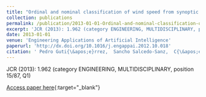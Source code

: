 ```yaml
---
title: "Ordinal and nominal classification of wind speed from synoptic pressure patterns"
collection: publications
permalink: /publication/2013-01-01-Ordinal-and-nominal-classification-of-wind-speed-from-synoptic-pressure-patterns
excerpt: 'JCR (2013): 1.962 (category ENGINEERING, MULTIDISCIPLINARY, position 15/87, Q1)'
date: 2013-01-01
venue: 'Engineering Applications of Artificial Intelligence'
paperurl: 'http://dx.doi.org/10.1016/j.engappai.2012.10.018'
citation: ' Pedro Guti{\&apos;e}rrez,  Sancho Salcedo-Sanz,  C{\&apos;e}sar Herv{\&apos;a}s-Mart{\&apos;i}nez,  Leo Carro-Calvo,  Javier S{\&apos;a}nchez-Monedero,  Luis Prieto, &quot;Ordinal and nominal classification of wind speed from synoptic pressure patterns.&quot; Engineering Applications of Artificial Intelligence, 2013.'
---
```

JCR (2013): 1.962 (category ENGINEERING, MULTIDISCIPLINARY, position 15/87, Q1)

[Access paper here](http://dx.doi.org/10.1016/j.engappai.2012.10.018){:target="_blank"}
